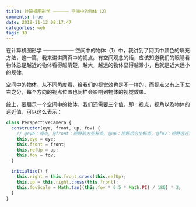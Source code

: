 ```yaml
---
title: 计算机图形学 —————— 空间中的物体（2）
comments: true
date: 2019-11-12 08:17:47
categories: web
tags: 3D
---
```


在计算机图形学 —————— 空间中的物体（1）中，我讲到了网页中颜色的填充方法，这一篇，我来讲讲网页中的视点。有空间观念的话，应该知道我们的眼睛看物体总是越近的物体看得越清楚，越大，越远的物体显得越渺小，也就是近大远小的规律。

空间中的物体，从不同角度看，给我们的视觉效也是不一样的，而视点又有上下左右之分，每个方向的视点位置也同样会影响到物体的视觉效果。

综上，要展示一个空间中的物体，我们还需要三个值，即：视点，视角以及物体的远近值，可以这么表示：

```js
class PerspectiveCamera {
  constructor(eye, front, up, fov) {
    // @eye：视点, @front：视野前方坐标点, @up：视野后方坐标点, @fov：视野远近，近大远小;
    this.eye = eye;
    this.front = front;
    this.refUp = up;
    this.fov = fov;
  }

  initialize() {
    this.right = this.front.cross(this.refUp);
    this.up = this.right.cross(this.front);
    this.fovScale = Math.tan((this.fov * 0.5 * Math.PI) / 180) * 2;
  }
}
```
